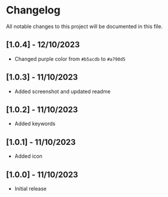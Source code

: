 # Changelog

All notable changes to this project will be documented in this file.

## [1.0.4] - 12/10/2023

- Changed purple color from `#b5acdb` to `#a790d5`

## [1.0.3] - 11/10/2023

- Added screenshot and updated readme

## [1.0.2] - 11/10/2023

- Added keywords

## [1.0.1] - 11/10/2023

- Added icon

## [1.0.0] - 11/10/2023

- Initial release
